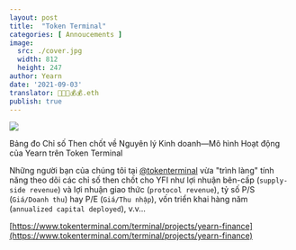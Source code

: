 ```yaml
---
layout: post
title:  "Token Terminal"
categories: [ Annoucements ]
image:
  src: ./cover.jpg
  width: 812
  height: 247
author: Yearn
date: '2021-09-03'
translator: 🤖💵💵💰💰.eth
publish: true
---
```


![](/_posts/_announcements/token-terminal/1.jpg) <br>

Bảng đo Chỉ số Then chốt về Nguyên lý Kinh doanh—Mô hình Hoạt động của Yearn trên Token Terminal

Những người bạn của chúng tôi tại [@tokenterminal](https://twitter.com/tokenterminal) vừa "trình làng" tính năng theo dõi các chỉ số then chốt cho YFI như lợi nhuận bên-cấp (`supply-side revenue`) và lợi nhuận giao thức (`protocol revenue`), tỷ số P/S (`Giá/Doanh thu`) hay P/E (`Giá/Thu nhập`), vốn triển khai hàng năm (`annualized capital deployed`), v.v...

[https://www.tokenterminal.com/terminal/projects/yearn-finance](https://www.tokenterminal.com/terminal/projects/yearn-finance)
